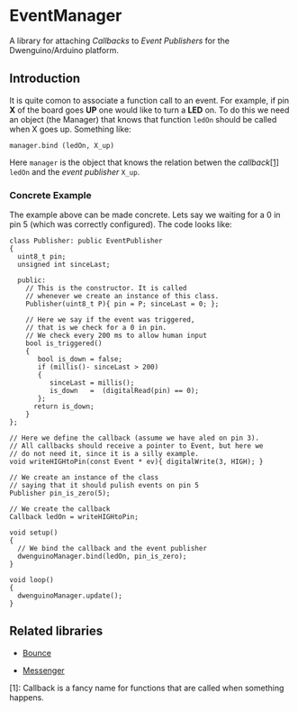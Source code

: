 EventManager
================

A library for attaching *Callbacks* to *Event Publishers* for the Dwenguino/Arduino platform.

Introduction
------------
It is quite comon to associate a function call to an event. 
For example, if pin **X** of the board goes **UP** one would like to turn a **LED** on.
To do this we need an object (the Manager) that knows that function `ledOn` should be called
when X goes up. Something like:

```
manager.bind (ledOn, X_up)
```

Here `manager` is the object that knows the relation betwen the *callback*[[1]](#callback) `ledOn` 
and the *event publisher* `X_up`.


### Concrete Example

The example above can be made concrete. Lets say we waiting for a 0 in pin 5 (which 
was correctly configured). The code looks like:
```
class Publisher: public EventPublisher
{
  uint8_t pin;
  unsigned int sinceLast;

  public:
    // This is the constructor. It is called
    // whenever we create an instance of this class.
    Publisher(uint8_t P){ pin = P; sinceLast = 0; };

    // Here we say if the event was triggered,
    // that is we check for a 0 in pin.
    // We check every 200 ms to allow human input
    bool is_triggered()
    { 
       bool is_down = false;
       if (millis()- sinceLast > 200)
       {
          sinceLast = millis();
          is_down   =  (digitalRead(pin) == 0);
       };
      return is_down;
    }
};

// Here we define the callback (assume we have aled on pin 3).
// All callbacks should receive a pointer to Event, but here we
// do not need it, since it is a silly example.
void writeHIGHtoPin(const Event * ev){ digitalWrite(3, HIGH); }

// We create an instance of the class 
// saying that it should pulish events on pin 5
Publisher pin_is_zero(5);

// We create the callback
Callback ledOn = writeHIGHtoPin;

void setup()
{
  // We bind the callback and the event publisher
  dwenguinoManager.bind(ledOn, pin_is_zero);
}

void loop()
{
  dwenguinoManager.update();
}
```

Related libraries
-----------------
* [Bounce](http://playground.arduino.cc/Code/Bounce)

* [Messenger](http://playground.arduino.cc/Code/CmdMessenger)


<a name="callback">[1]</a>: Callback is a fancy name for functions that are called 
when something happens.

